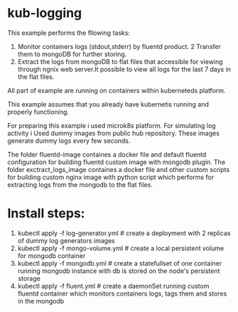 # kub-logging

This example performs the fllowing tasks:

1. Monitor containers logs (stdout,stderr) by fluentd product.
2 Transfer them to mongoDB for further storing.
3. Extract the logs from mongoDB to flat files that accessible for viewing through ngnix web server.It possible to view all logs for the last 7 days in the flat files.


All part of example are running on containers within kuberneteds platform.

This example assumes that you already have kubernetis running and properly functioning.

For preparing this example i used microk8s platform.
For simulating log activity i Used dummy images from public hub repository. These images generate dummy logs every few seconds.

The folder fluentd-image containes a docker file and default fluentd configuration for building fluentd custom image with mongodb plugin.
The folder exctract_logs_image containes a docker file and other custom scripts for building custom nginx image with python script which performs for extracting logs from the mongodb to the flat files.

# Install steps:

1. kubectl apply -f log-generator.yml # create  a deployment with 2 replicas of dummy log generators images
2. kubectl apply -f mongo-volume.yml # create a local persistent volume for mongodb container
3. kubectl apply -f mongodb.yml # create a statefullset of one container running mongodb instance  with db is stored on the node's persistent storage
4. kubectl apply -f fluent.yml # create a daemonSet  running custom fluentd container   which monitors containers logs, tags them and stores in the mongodb

